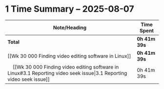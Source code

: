 # 1 Time Summary – 2025-08-07

| Note/Heading | Time Spent |
|--------------|------------|
| **Total** | **0h 41m 39s** |
| [[Wk 30 000 Finding video editing software in Linux]] | **0h 41m 39s** |
| &nbsp;&nbsp;&nbsp;&nbsp;[[Wk 30 000 Finding video editing software in Linux#3.1 Reporting video seek issue\|3.1 Reporting video seek issue]] | 0h 41m 39s |

